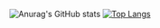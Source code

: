 ![Anurag's GitHub stats](https://github-readme-stats.vercel.app/api?username=3k11ooo&count_private=true)
[![Top Langs](https://github-readme-stats.vercel.app/api/top-langs/?username=3k11ooo)](https://github.com/anuraghazra/github-readme-stats)
<!--
**3k11ooo/3k11ooo** is a ✨ _special_ ✨ repository because its `README.md` (this file) appears on your GitHub profile.

Here are some ideas to get you started:

- 🔭 I’m currently working on ...
- 🌱 I’m currently learning ...
- 👯 I’m looking to collaborate on ...
- 🤔 I’m looking for help with ...
- 💬 Ask me about ...
- 📫 How to reach me: ...
- 😄 Pronouns: ...
- ⚡ Fun fact: ...
-->
